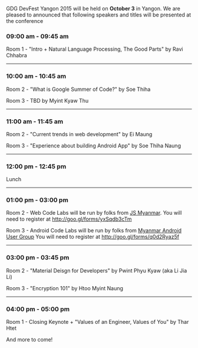 GDG DevFest Yangon 2015 will be held on **October 3** in Yangon. We are pleased to announced that following speakers and titles will be presented at the conference

### 09:00 am - 09:45 am 

Room 1 - "Intro + Natural Language Processing, The Good Parts" by Ravi Chhabra

<hr>

### 10:00 am - 10:45 am

Room 2 - "What is Google Summer of Code?" by Soe Thiha

Room 3 - TBD by Myint Kyaw Thu

<hr>

### 11:00 am - 11:45 am 

Room 2 - "Current trends in web development" by Ei Maung

Room 3 - "Experience about building Android App" by Soe Thiha Naung 

<hr>

### 12:00 pm - 12:45 pm

Lunch

<hr>

### 01:00 pm - 03:00 pm

Room 2 - Web Code Labs will be run by folks from [JS Myanmar](https://www.facebook.com/groups/node.js.myanmar).
You will need to register at http://goo.gl/forms/yxSqdb3cTm

Room 3 - Android Code Labs will be run by folks from [Myanmar Android User Group](https://www.facebook.com/groups/MyanmarAndroidUserGroup/)
You will need to register at http://goo.gl/forms/q0d2Ryaz5f


<hr>

### 03:00 pm - 03:45 pm

Room 2 - "Material Deisgn for Developers" by Pwint Phyu Kyaw (aka Li Jia Li)

Room 3 - "Encryption 101" by Htoo Myint Naung

<hr>

### 04:00 pm - 05:00 pm

Room 1 - Closing Keynote + "Values of an Engineer, Values of You" by Thar Htet


And more to come!
